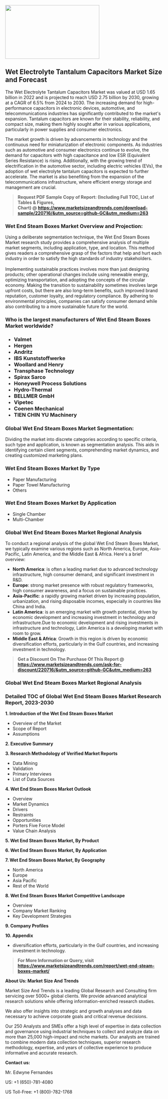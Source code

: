<p><img class="alignnone size-medium wp-image-20088" src="https://ffe5etoiles.com/wp-content/uploads/2024/12/MST1-300x171.png" alt="" width="300" height="171" /></p><h2>Wet Electrolyte Tantalum Capacitors Market Size and Forecast</h2><p>The Wet Electrolyte Tantalum Capacitors Market was valued at USD 1.65 billion in 2022 and is projected to reach USD 2.75 billion by 2030, growing at a CAGR of 6.5% from 2024 to 2030. The increasing demand for high-performance capacitors in electronic devices, automotive, and telecommunications industries has significantly contributed to the market's expansion. Tantalum capacitors are known for their stability, reliability, and compact size, making them highly sought after in various applications, particularly in power supplies and consumer electronics.</p><p>The market growth is driven by advancements in technology and the continuous need for miniaturization of electronic components. As industries such as automotive and consumer electronics continue to evolve, the demand for capacitors with high capacitance and low ESR (Equivalent Series Resistance) is rising. Additionally, with the growing trend of electrification in the automotive sector, including electric vehicles (EVs), the adoption of wet electrolyte tantalum capacitors is expected to further accelerate. The market is also benefiting from the expansion of the telecommunications infrastructure, where efficient energy storage and management are crucial.</p></p><blockquote id="" class=""><strong>Request PDF Sample Copy of Report: (Including Full TOC, List of Tables &amp; Figures, Chart)&nbsp;@&nbsp;<strong><a href="https://www.marketsizeandtrends.com/download-sample/220716/&utm_source=github-GC&utm_medium=263" target="_blank">https://www.marketsizeandtrends.com/download-sample/220716/&utm_source=github-GC&utm_medium=263</a></strong></strong></blockquote><h3 id="" class="">Wet End Steam Boxes Market&nbsp;Overview and Projection:</h3><p id="" class="">Using a deliberate segmentation technique, the Wet End Steam Boxes Market research study provides a comprehensive analysis of multiple market segments, including application, type, and location. This method gives readers a comprehensive grasp of the factors that help and hurt each industry in order to satisfy the high standards of industry stakeholders. <br /> <br />Implementing sustainable practices involves more than just designing products; other operational changes include using renewable energy, optimizing transportation, and adopting the concepts of the circular economy. Making the transition to sustainability sometimes involves large upfront costs, but there are also long-term benefits, such improved brand reputation, customer loyalty, and regulatory compliance. By adhering to environmental principles, companies can satisfy consumer demand while also contributing to a more sustainable future for the world.</p><h3 id="" class="">Who is the largest manufacturers of&nbsp;Wet End Steam Boxes Market worldwide?</h3><h3 class=""><p><ul><li>Valmet </li><li> Hergen </li><li> Andritz </li><li> IBS Kunststoffwerke </li><li> Woollard and Henry </li><li> Transphase Technology </li><li> Spirax Sarco </li><li> Honeywell Process Solutions </li><li> Hydro-Thermal </li><li> BELLMER GmbH </li><li> Vipetec </li><li> Coenen Mechanical </li><li> TIEN CHIN YU Machinery</li></ul></p></h3><h3 id="" class="">Global&nbsp;Wet End Steam Boxes Market Segmentation:</h3><p id="" class="">Dividing the market into discrete categories according to specific criteria, such type and application, is known as segmentation analysis. This aids in identifying certain client segments, comprehending market dynamics, and creating customized marketing plans.</p><h3 id="" class="">Wet End Steam Boxes Market&nbsp;By Type</h3><p><p><ul><li>Paper Manufacturing</li><li> Paper Towel Manufacturing</li><li> Others</p></li></ul></p></p><h3 id="" class="">Wet End Steam Boxes Market&nbsp;By Application</h3><p class=""><p><ul><li>Single Chamber</li><li> Multi-Chamber</li></ul></p></p><h3 id="" class="">Global Wet End Steam Boxes Market Regional Analysis</h3><p id="" class="">To conduct a regional analysis of the global Wet End Steam Boxes Market, we typically examine various regions such as North America, Europe, Asia-Pacific, Latin America, and the Middle East &amp; Africa. Here's a brief overview:</p><ul><li><strong>North America</strong>: is often a leading market due to advanced technology infrastructure, high consumer demand, and significant investment in R&amp;D.</li><li><strong>Europe</strong>: strong market presence with robust regulatory frameworks, high consumer awareness, and a focus on sustainable practices.</li><li><strong>Asia-Pacific</strong>: a rapidly growing market driven by increasing population, urbanization, and rising disposable incomes, especially in countries like China and India.</li><li><strong>Latin America</strong>: is an emerging market with growth potential, driven by economic development and increasing investment in technology and infrastructure.Due to economic development and rising investments in infrastructure and technology, Latin America is a developing market with room to grow.</li><li><strong>Middle East &amp; Africa</strong>: Growth in this region is driven by economic diversification efforts, particularly in the Gulf countries, and increasing investment in technology.</li></ul><blockquote id="" class=""><strong>Get a Discount On The Purchase Of This Report @ <strong><a href="https://www.marketsizeandtrends.com/ask-for-discount/220716/&utm_source=github-GC&utm_medium=263" target="_blank">https://www.marketsizeandtrends.com/ask-for-discount/220716/&utm_source=github-GC&utm_medium=263</a></strong></strong></blockquote><h3 id="" class="">Global Wet End Steam Boxes Market Regional Analysis</h3><h3 id="" class="">Detailed TOC of Global Wet End Steam Boxes Market Research Report, 2023-2030</h3><p id="" class=""><strong>1. Introduction of the Wet End Steam Boxes Market</strong></p><ul><li>Overview of the Market</li><li>Scope of Report</li><li>Assumptions</li></ul><p id="" class=""><strong>2. Executive Summary</strong></p><p id="" class=""><strong>3. Research Methodology of Verified Market Reports</strong></p><ul><li>Data Mining</li><li>Validation</li><li>Primary Interviews</li><li>List of Data Sources</li></ul><p id="" class=""><strong>4. Wet End Steam Boxes Market Outlook</strong></p><ul><li>Overview</li><li>Market Dynamics</li><li>Drivers</li><li>Restraints</li><li>Opportunities</li><li>Porters Five Force Model</li><li>Value Chain Analysis</li></ul><p id="" class=""><strong>5. Wet End Steam Boxes Market, By Product</strong></p><p id="" class=""><strong>6. Wet End Steam Boxes Market, By Application</strong></p><p id="" class=""><strong>7. Wet End Steam Boxes Market, By Geography</strong></p><ul><li>North America</li><li>Europe</li><li>Asia Pacific</li><li>Rest of the World</li></ul><p id="" class=""><strong>8. Wet End Steam Boxes Market Competitive Landscape</strong></p><ul><li>Overview</li><li>Company Market Ranking</li><li>Key Development Strategies</li></ul><p id="" class=""><strong>9. Company Profiles</strong></p><p id="" class=""><strong>10. Appendix</strong></p><ul><li>diversification efforts, particularly in the Gulf countries, and increasing investment in technology.</li></ul><blockquote id="" class=""><strong>For More Information or Query, visit <strong><strong><a href="https://www.marketsizeandtrends.com/report/wet-end-steam-boxes-market/" target="_blank">https://www.marketsizeandtrends.com/report/wet-end-steam-boxes-market/</a></strong></strong></strong></blockquote><p id="" class=""><strong>About Us: Market Size And Trends</strong></p><p id="" class="">Market Size And Trends is a leading Global Research and Consulting firm servicing over 5000+ global clients. We provide advanced analytical research solutions while offering information-enriched research studies.</p><p id="" class="">We also offer insights into strategic and growth analyses and data necessary to achieve corporate goals and critical revenue decisions.</p><p id="" class="">Our 250 Analysts and SMEs offer a high level of expertise in data collection and governance using industrial techniques to collect and analyze data on more than 25,000 high-impact and niche markets. Our analysts are trained to combine modern data collection techniques, superior research methodology, expertise, and years of collective experience to produce informative and accurate research.</p><p id="" class=""><strong>Contact us:</strong></p><p id="" class="">Mr. Edwyne Fernandes</p><p id="" class="">US: +1 (650)-781-4080</p><p id="" class="">US Toll-Free: +1 (800)-782-1768</p>
